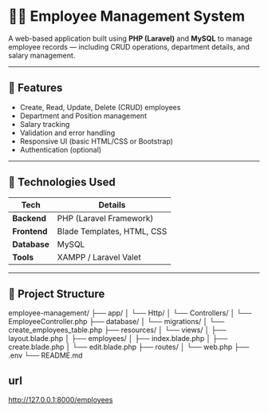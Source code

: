 # 🧑‍💼 Employee Management System

A web-based application built using **PHP (Laravel)** and **MySQL** to manage employee records — including CRUD operations, department details, and salary management.

---

## 📌 Features

- Create, Read, Update, Delete (CRUD) employees
- Department and Position management
- Salary tracking
- Validation and error handling
- Responsive UI (basic HTML/CSS or Bootstrap)
- Authentication (optional)

---

## 🔧 Technologies Used

| Tech         | Details                |
|--------------|------------------------|
| **Backend**  | PHP (Laravel Framework)|
| **Frontend** | Blade Templates, HTML, CSS |
| **Database** | MySQL                  |
| **Tools**    | XAMPP / Laravel Valet  |

---

## 📁 Project Structure
employee-management/
├── app/
│ └── Http/
│ └── Controllers/
│ └── EmployeeController.php
├── database/
│ └── migrations/
│ └── create_employees_table.php
├── resources/
│ └── views/
│ ├── layout.blade.php
│ ├── employees/
│ ├── index.blade.php
│ ├── create.blade.php
│ └── edit.blade.php
├── routes/
│ └── web.php
├── .env
└── README.md

## url

http://127.0.0.1:8000/employees
